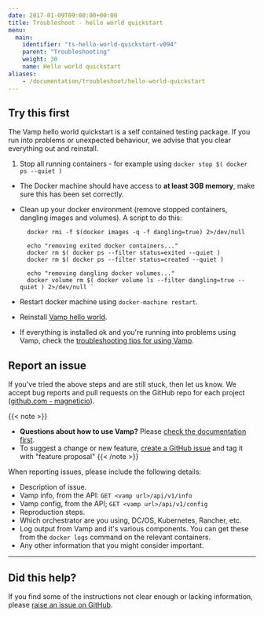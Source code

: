 ```yaml
---
date: 2017-01-09T09:00:00+00:00
title: Troubleshoot - hello world quickstart
menu:
  main:
    identifier: "ts-hello-world-quickstart-v094"
    parent: "Troubleshooting"
    weight: 30
    name: Hello world quickstart
aliases:
    - /documentation/troubleshoot/hello-world-quickstart
---
```


## Try this first

The Vamp hello world quickstart is a self contained testing package. If you run into problems or unexpected behaviour, we advise that you clear everything out and reinstall.

1. Stop all running containers - for example using `docker stop $( docker ps --quiet ) `
- The Docker machine should have access to **at least 3GB memory**, make sure this has been set correctly.
- Clean up  your docker environment (remove stopped containers, dangling images and volumes). A script to do this: 
        
        docker rmi -f $(docker images -q -f dangling=true) 2>/dev/null
        
        echo "removing exited docker containers..."
        docker rm $( docker ps --filter status=exited --quiet )
        docker rm $( docker ps --filter status=created --quiet )

        echo "removing dangling docker volumes..."
        docker volume rm $( docker volume ls --filter dangling=true --quiet ) 2>/dev/null `
- Restart docker machine using `docker-machine restart`.
- Reinstall [Vamp hello world](/documentation/installation/v0.9.4/hello-world/).
- If everything is installed ok and you're running into problems using Vamp, check the [troubleshooting tips for using Vamp](/documentation/troubleshoot/v0.9.4/tips-for-using-vamp).


## Report an issue

If you've tried the above steps and are still stuck, then let us know. We accept bug reports and pull requests on the GitHub repo for each project ([github.com - magneticio](https://github.com/magneticio)).

{{< note >}}                                  
* **Questions about how to use Vamp?** Please [check the documentation first](/documentation/).
* To suggest a change or new feature, [create a GitHub issue](https://github.com/magneticio/vamp/issues) and tag it with "feature proposal"
{{< /note >}}

When reporting issues, please include the following details:

- Description of issue.
- Vamp info, from the API: `GET <vamp url>/api/v1/info`
- Vamp config, from the API; `GET <vamp url>/api/v1/config`
- Reproduction steps.
- Which orchestrator are you using, DC/OS, Kubernetes, Rancher, etc.
- Log output from Vamp and it's various components. You can get these from the `docker logs` command on the relevant containers.
- Any other information that you might consider important.

---------------

## Did this help? 

If you find some of the instructions not clear enough or lacking information, please [raise an issue on GitHub](https://github.com/magneticio/vamp.io/issues/new).
